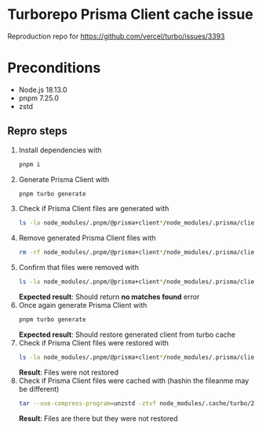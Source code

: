 # Turborepo Prisma Client cache issue
Reproduction repo for https://github.com/vercel/turbo/issues/3393

# Preconditions

- Node.js 18.13.0
- pnpm 7.25.0
- zstd

## Repro steps
1. Install dependencies with
    ```bash
    pnpm i
    ```
2. Generate Prisma Client with
    ```bash
    pnpm turbo generate
    ```
3. Check if Prisma Client files are generated with 
    ```bash
    ls -la node_modules/.pnpm/@prisma+client*/node_modules/.prisma/client/**
    ```
4. Remove generated Prisma Client files with
    ```bash
    rm -rf node_modules/.pnpm/@prisma+client*/node_modules/.prisma/client/
    ```
5. Confirm that files were removed with 
    ```bash
    ls -la node_modules/.pnpm/@prisma+client*/node_modules/.prisma/client/**
    ```
    **Expected result**: Should return **no matches found** error
6. Once again generate Prisma Client with 
    ```bash
    pnpm turbo generate
    ```
    **Expected result**: Should restore generated client from turbo cache
7. Check if Prisma Client files were restored with 
    ```bash
    ls -la node_modules/.pnpm/@prisma+client*/node_modules/.prisma/client/**
    ```
    **Result**: Files were not restored
8. Check if Prisma Client files were cached with (hashin the fileanme may be different)
    ```bash
    tar --use-compress-program=unzstd -ztvf node_modules/.cache/turbo/27dc189e81124d92.tar.zst
    ```
    **Result**: Files are there but they were not restored
